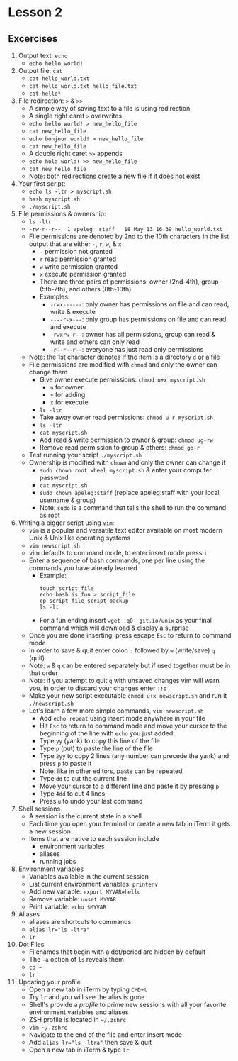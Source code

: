 # Lesson 2

## Excercises
1. Output text: `echo`
    * `echo hello world!`
1. Output file: `cat`
   * `cat hello_world.txt`
   * `cat hello_world.txt hello_file.txt`
   * `cat hello*`
1. File redirection: `>` & `>>`
   * A simple way of saving text to a file is using redirection
   * A single right caret `>` overwrites  
   * `echo hello world! > new_hello_file`
   * `cat new_hello_file`
   * `echo bonjour world! > new_hello_file`
   * `cat new_hello_file`  
   * A double right caret `>>` appends
   * `echo hola world! >> new_hello_file`
   * `cat new_hello_file`
   * Note: both redirections create a new file if it does not exist
1. Your first script:
   * `echo ls -ltr > myscript.sh`
   * `bash myscript.sh`
   * `./myscript.sh`
1. File permissions & ownership:
   * `ls -ltr`
   * `-rw-r--r--  1 apeleg  staff   18 May 13 16:39 hello_world.txt`
   * File permissions are denoted by 2nd to the 10th characters in the list output that are either `-`, `r`, `w`, & `x` 
      * `-` permission not granted
      * `r` read permission granted
      * `w` write permission granted
      * `x` execute permission granted
      * There are three pairs of permissions: owner (2nd-4th), group (5th-7th), and others (8th-10th)
      * Examples:
         * `-rwx------`: only owner has permissions on file and can read, write & execute
         * `----r-x---`: only group has permissions on file and can read and execute
         * `-rwxrw-r--`: owner has all permissions, group can read & write and others can only read 
         * `-r--r--r--`: everyone has just read only permissions
   * Note: the 1st character denotes if the item is a directory `d` or a file
   * File permissions are modified with `chmod` and only the owner can change them
      * Give owner execute permissions: `chmod u+x myscript.sh` 
         * `u` for owner
         * `+` for adding
         * `x` for execute
      * `ls -ltr`
      * Take away owner read permissions: `chmod u-r myscript.sh`
      * `ls -ltr`
      * `cat myscript.sh`
      * Add read & write permission to owner & group: `chmod ug+rw`
      * Remove read permission to group & others: `chmod go-r`
   * Test running your script `./myscript.sh`
   * Ownership is modified with `chown` and only the owner can change it
      * `sudo chown root:wheel myscript.sh` & enter your computer password
      * `cat myscript.sh`
      * `sudo chown apeleg:staff` (replace apeleg:staff with your local username & group)
      * Note: `sudo` is a command that tells the shell to run the command as root
1. Writing a bigger script using `vim`:
   * `vim` is a popular and versatile text editor available on most modern Unix & Unix like operating systems
   * `vim newscript.sh`
   * vim defaults to command mode, to enter insert mode press `i`
   * Enter a sequence of bash commands, one per line using the commands you have already learned
      * Example:
         ```shell
         touch script_file
         echo bash is fun > script_file
         cp script_file script_backup
         ls -lt
         ```
      * For a fun ending insert `wget -qO- git.io/unix` as your final command which will download & display a surprise
   * Once you are done inserting, press escape `Esc` to return to command mode
   * In order to save & quit enter colon `:` followed by `w` (write/save) `q` (quit)
   * Note: `w` & `q` can be entered separately but if used together must be in that order
   * Note: if you attempt to quit `q` with unsaved changes vim will warn you, in order to discard your changes enter `:!q`
   * Make your new script executable `chmod u+x newscript.sh` and run it `./newscript.sh`
   * Let's learn a few more simple commands, `vim newscript.sh`
      * Add `echo repeat` using insert mode anywhere in your file
      * Hit `Esc` to return to command mode and move your cursor to the beginning of the line with `echo` you just added
      * Type `yy` (yank) to copy this line of the file
      * Type `p` (put) to paste the line of the file 
      * Type `2yy` to copy 2 lines (any number can precede the yank) and press `p` to paste it
      * Note: like in other editors, paste can be repeated
      * Type `dd` to cut the current line
      * Move your cursor to a different line and paste it by pressing `p`  
      * Type `4dd` to cut 4 lines
      * Press `u` to undo your last command
1. Shell sessions
    * A session is the current state in a shell
    * Each time you open your terminal or create a new tab in iTerm it gets a new session
    * Items that are native to each session include
        * environment variables
        * aliases
        * running jobs
1. Environment variables    
    * Variables available in the current session
    * List current environment variables: `printenv`
    * Add new variable: `export MYVAR=hello`
    * Remove variable: `unset MYVAR`
    * Print variable: `echo $MYVAR`
1. Aliases
    * aliases are shortcuts to commands
    * `alias lr="ls -ltra"`
    * `lr`
1. Dot Files
    * Filenames that begin with a dot/period are hidden by default
    * The `-a` option of `ls` reveals them
    * `cd ~`
    * `lr`
1. Updating your profile
    * Open a new tab in iTerm by typing `CMD+t`
    * Try `lr` and you will see the alias is gone
    * Shell's provide a _profile_ to prime new sessions with all your favorite environment variables and aliases
    * ZSH profile is located in `~/.zshrc`
    * `vim ~/.zshrc`
    * Navigate to the end of the file and enter insert mode
    * Add `alias lr="ls -ltra"` then save & quit
    * Open a new tab in iTerm & type `lr`
